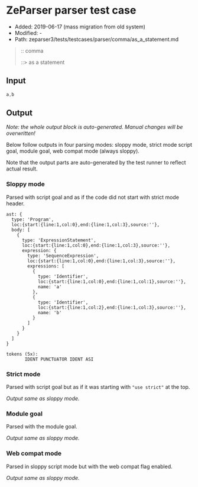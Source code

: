 # ZeParser parser test case

- Added: 2019-06-17 (mass migration from old system)
- Modified: -
- Path: zeparser3/tests/testcases/parser/comma/as_a_statement.md

> :: comma
>
> ::> as a statement

## Input

`````js
a,b
`````

## Output

_Note: the whole output block is auto-generated. Manual changes will be overwritten!_

Below follow outputs in four parsing modes: sloppy mode, strict mode script goal, module goal, web compat mode (always sloppy).

Note that the output parts are auto-generated by the test runner to reflect actual result.

### Sloppy mode

Parsed with script goal and as if the code did not start with strict mode header.

`````
ast: {
  type: 'Program',
  loc:{start:{line:1,col:0},end:{line:1,col:3},source:''},
  body: [
    {
      type: 'ExpressionStatement',
      loc:{start:{line:1,col:0},end:{line:1,col:3},source:''},
      expression: {
        type: 'SequenceExpression',
        loc:{start:{line:1,col:0},end:{line:1,col:3},source:''},
        expressions: [
          {
            type: 'Identifier',
            loc:{start:{line:1,col:0},end:{line:1,col:1},source:''},
            name: 'a'
          },
          {
            type: 'Identifier',
            loc:{start:{line:1,col:2},end:{line:1,col:3},source:''},
            name: 'b'
          }
        ]
      }
    }
  ]
}

tokens (5x):
       IDENT PUNCTUATOR IDENT ASI
`````

### Strict mode

Parsed with script goal but as if it was starting with `"use strict"` at the top.

_Output same as sloppy mode._

### Module goal

Parsed with the module goal.

_Output same as sloppy mode._

### Web compat mode

Parsed in sloppy script mode but with the web compat flag enabled.

_Output same as sloppy mode._
